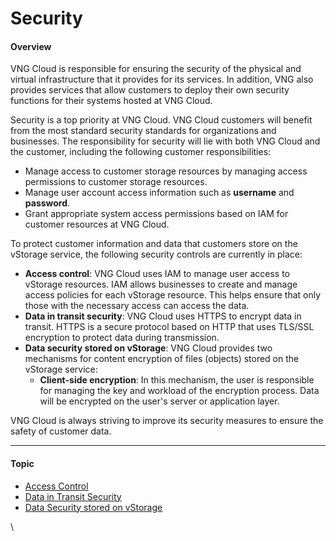 # Security

#### Overview <a href="#security-overview" id="security-overview"></a>

VNG Cloud is responsible for ensuring the security of the physical and virtual infrastructure that it provides for its services. In addition, VNG also provides services that allow customers to deploy their own security functions for their systems hosted at VNG Cloud.

Security is a top priority at VNG Cloud. VNG Cloud customers will benefit from the most standard security standards for organizations and businesses. The responsibility for security will lie with both VNG Cloud and the customer, including the following customer responsibilities:

* Manage access to customer storage resources by managing access permissions to customer storage resources.
* Manage user account access information such as **username** and **password**.
* Grant appropriate system access permissions based on IAM for customer resources at VNG Cloud.

To protect customer information and data that customers store on the vStorage service, the following security controls are currently in place:

* **Access control**: VNG Cloud uses IAM to manage user access to vStorage resources. IAM allows businesses to create and manage access policies for each vStorage resource. This helps ensure that only those with the necessary access can access the data.
* **Data in transit security**: VNG Cloud uses HTTPS to encrypt data in transit. HTTPS is a secure protocol based on HTTP that uses TLS/SSL encryption to protect data during transmission.
* **Data security stored on vStorage**: VNG Cloud provides two mechanisms for content encryption of files (objects) stored on the vStorage service:
  * **Client-side encryption**: In this mechanism, the user is responsible for managing the key and workload of the encryption process. Data will be encrypted on the user's server or application layer.

VNG Cloud is always striving to improve its security measures to ensure the safety of customer data.

***

#### Topic <a href="#security-topic" id="security-topic"></a>

* [Access Control](https://docs-admin.vngcloud.vn/display/VSEN/Access+Control?src=contextnavpagetreemode)
* [Data in Transit Security](https://docs-admin.vngcloud.vn/display/VSEN/Data+in+Transit+Security?src=contextnavpagetreemode)
* [Data Security stored on vStorage](https://docs-admin.vngcloud.vn/display/VSEN/Data+Security+stored+on+vStorage?src=contextnavpagetreemode)

\

